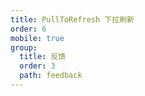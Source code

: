 ```yaml
---
title: PullToRefresh 下拉刷新
order: 6
mobile: true
group:
  title: 反馈
  order: 3
  path: feedback
---
```


<code src="../demo/PullToRefresh.tsx"></code>
<API src="../src/PullToRefresh.tsx"></API>
